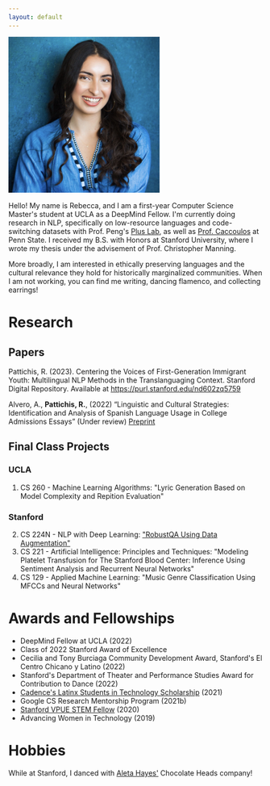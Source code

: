 ```yaml
---
layout: default
---
```


<img src="./imgs/HEADSHOT.jpg" alt="Headshot" style="width:300px">

Hello! My name is Rebecca, and I am a first-year Computer Science Master's student at UCLA as a DeepMind Fellow. I'm currently doing research in NLP, specifically on low-resource languages and code-switching datasets with Prof. Peng's [Plus Lab](https://vnpeng.net/), as well as [Prof. Caccoulos](https://sip.la.psu.edu/people/rct11/) at Penn State. I received my B.S. with Honors at Stanford University, where I wrote my thesis under the advisement of Prof. Christopher Manning.

More broadly, I am interested in ethically preserving languages and the cultural relevance they hold for historically marginalized communities. When I am not working, you can find me writing, dancing flamenco, and collecting earrings!

# Research

## Papers

Pattichis, R. (2023). Centering the Voices of First-Generation Immigrant Youth: Multilingual NLP Methods in the Translanguaging Context. Stanford Digital Repository. Available at <https://purl.stanford.edu/nd602zq5759>

Alvero, A., **Pattichis, R.**, (2022) “Linguistic and Cultural Strategies: Identification and Analysis of Spanish Language Usage in College Admissions Essays”
(Under review) [Preprint](https://osf.io/preprints/socarxiv/wmsre/)

## Final Class Projects

### UCLA
  1. CS 260 - Machine Learning Algorithms: "Lyric Generation Based on Model Complexity and Repition Evaluation"

### Stanford
  2. CS 224N - NLP with Deep Learning: ["RobustQA Using Data Augmentation"](https://www.semanticscholar.org/paper/RobustQA-Using-Data-Augmentation-Rebecca-Pattichis/8e4d7d60307047b45197c7c434576a0af09516bf)
  2. CS 221 - Artificial Intelligence: Principles and Techniques: "Modeling Platelet Transfusion for The Stanford Blood Center: Inference Using Sentiment Analysis and Recurrent Neural Networks"
  2. CS 129 - Applied Machine Learning: "Music Genre Classification Using MFCCs and Neural Networks"

# Awards and Fellowships

* DeepMind Fellow at UCLA (2022)
* Class of 2022 Stanford Award of Excellence
* Cecilia and Tony Burciaga Community Development Award, Stanford's El Centro Chicano y Latino (2022)
* Stanford's Department of Theater and Performance Studies Award for Contribution to Dance (2022)
* [Cadence's Latinx Students in Technology Scholarship](https://newsdirect.com/news/meet-the-2021-winners-of-cadences-latinx-students-in-technology-scholarship-154120563) (2021)
* Google CS Research Mentorship Program (2021b)
* [Stanford VPUE STEM Fellow](https://undergradresearch.stanford.edu/student-spotlight/stem-fellows) (2020)
* Advancing Women in Technology (2019)

# Hobbies

While at Stanford, I danced with [Aleta Hayes'](https://www.aletahayes.com/about) Chocolate Heads company!

